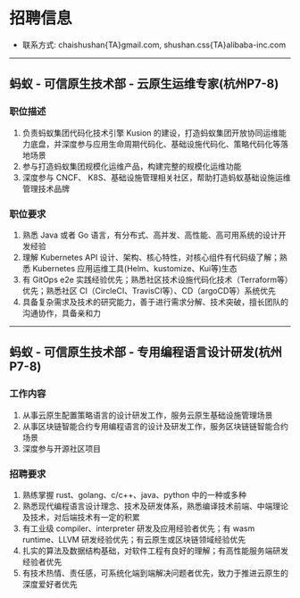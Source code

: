 # 招聘信息

- 联系方式: chaishushan{TA}gmail.com, shushan.css{TA}alibaba-inc.com

---

## 蚂蚁 - 可信原生技术部 - 云原生运维专家(杭州P7-8)


### 职位描述

1. 负责蚂蚁集团代码化技术引擎 Kusion 的建设，打造蚂蚁集团开放协同运维能力底盘，并深度参与应用生命周期代码化、基础设施代码化、策略代码化等落地场景
2. 参与打造蚂蚁集团规模化运维产品，构建完整的规模化运维功能
3. 深度参与 CNCF、 K8S、基础设施管理相关社区，帮助打造蚂蚁基础设施运维管理技术品牌

### 职位要求

1. 熟悉 Java 或者 Go 语言，有分布式、高并发、高性能、高可用系统的设计开发经验
2. 理解 Kubernetes API 设计、架构、核心特性，对核心组件有代码级了解；熟悉 Kubernetes 应用运维工具(Helm、kustomize、Kui等)生态
3. 有 GitOps e2e 实践经验优先；熟悉社区技术设施代码化技术（Terraform等）优先；熟悉社区 CI（CircleCI、TravisCI等）、CD（argoCD等）系统优先
4. 具备复杂需求及技术的研究能力，善于进行需求分解、技术突破，擅长团队的沟通协作，具备亲和力

---

## 蚂蚁 - 可信原生技术部 - 专用编程语言设计研发(杭州P7-8)

### 工作内容

1. 从事云原生配置策略语言的设计研发工作，服务云原生基础设施管理场景
2. 从事区块链智能合约专用编程语言的设计及研发工作，服务区块链链智能合约场景
3. 深度参与开源社区项目

### 招聘要求

1. 熟练掌握 rust、golang、c/c++、java、python 中的一种或多种
2. 熟悉现代编程语言设计理念、技术及研发体系，熟悉编译技术前端、中端理论及技术，对后端技术有一定的积累
3. 有工业级 compiler、interpreter 研发及应用经验者优先；有 wasm runtime、LLVM 研发经验优先；有云原生或区块链领域经验优先
4. 扎实的算法及数据结构基础，对软件工程有良好的理解；有高性能服务端研发经验者优先
5. 有技术热情、责任感，可系统化端到端解决问题者优先，致力于推进云原生的深度爱好者优先

